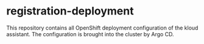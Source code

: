 # registration-deployment

This repository contains all OpenShift deployment configuration of the kloud assistant. The configuration is brought into the cluster by Argo CD.
